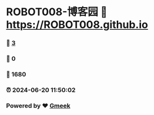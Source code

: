 # ROBOT008-博客园 :link: https://ROBOT008.github.io 
### :page_facing_up: [3](https://ROBOT008.github.io/tag.html) 
### :speech_balloon: 0 
### :hibiscus: 1680 
### :alarm_clock: 2024-06-20 11:50:02 
### Powered by :heart: [Gmeek](https://github.com/Meekdai/Gmeek)
